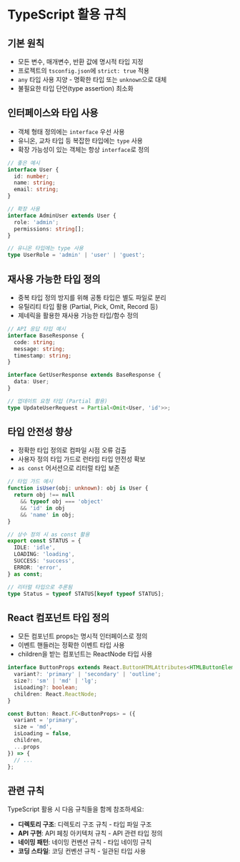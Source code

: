 # TypeScript 활용 규칙

## 기본 원칙
- 모든 변수, 매개변수, 반환 값에 명시적 타입 지정
- 프로젝트의 `tsconfig.json`에 `strict: true` 적용
- `any` 타입 사용 지양 - 명확한 타입 또는 `unknown`으로 대체
- 불필요한 타입 단언(type assertion) 최소화

## 인터페이스와 타입 사용
- 객체 형태 정의에는 `interface` 우선 사용
- 유니온, 교차 타입 등 복잡한 타입에는 `type` 사용
- 확장 가능성이 있는 객체는 항상 `interface`로 정의

```typescript
// 좋은 예시
interface User {
  id: number;
  name: string;
  email: string;
}

// 확장 사용
interface AdminUser extends User {
  role: 'admin';
  permissions: string[];
}

// 유니온 타입에는 type 사용
type UserRole = 'admin' | 'user' | 'guest';
```

## 재사용 가능한 타입 정의
- 중복 타입 정의 방지를 위해 공통 타입은 별도 파일로 분리
- 유틸리티 타입 활용 (Partial, Pick, Omit, Record 등)
- 제네릭을 활용한 재사용 가능한 타입/함수 정의

```typescript
// API 응답 타입 예시
interface BaseResponse {
  code: string;
  message: string;
  timestamp: string;
}

interface GetUserResponse extends BaseResponse {
  data: User;
}

// 업데이트 요청 타입 (Partial 활용)
type UpdateUserRequest = Partial<Omit<User, 'id'>>;
```

## 타입 안전성 향상
- 정확한 타입 정의로 컴파일 시점 오류 검출
- 사용자 정의 타입 가드로 런타임 타입 안전성 확보
- `as const` 어서션으로 리터럴 타입 보존

```typescript
// 타입 가드 예시
function isUser(obj: unknown): obj is User {
  return obj !== null 
    && typeof obj === 'object'
    && 'id' in obj 
    && 'name' in obj;
}

// 상수 정의 시 as const 활용
export const STATUS = {
  IDLE: 'idle',
  LOADING: 'loading',
  SUCCESS: 'success',
  ERROR: 'error',
} as const;

// 리터럴 타입으로 추론됨
type Status = typeof STATUS[keyof typeof STATUS];
```

## React 컴포넌트 타입 정의
- 모든 컴포넌트 props는 명시적 인터페이스로 정의
- 이벤트 핸들러는 정확한 이벤트 타입 사용
- children을 받는 컴포넌트는 ReactNode 타입 사용

```typescript
interface ButtonProps extends React.ButtonHTMLAttributes<HTMLButtonElement> {
  variant?: 'primary' | 'secondary' | 'outline';
  size?: 'sm' | 'md' | 'lg';
  isLoading?: boolean;
  children: React.ReactNode;
}

const Button: React.FC<ButtonProps> = ({ 
  variant = 'primary',
  size = 'md',
  isLoading = false,
  children,
  ...props
}) => {
  // ...
};
```

## 관련 규칙
TypeScript 활용 시 다음 규칙들을 함께 참조하세요:

- **디렉토리 구조**: 디렉토리 구조 규칙 - 타입 파일 구조
- **API 구현**: API 페칭 아키텍처 규칙 - API 관련 타입 정의
- **네이밍 패턴**: 네이밍 컨벤션 규칙 - 타입 네이밍 규칙
- **코딩 스타일**: 코딩 컨벤션 규칙 - 일관된 타입 사용 